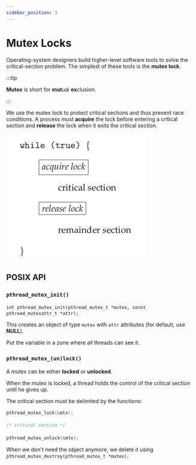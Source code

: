 ```yaml
---
sidebar_position: 3
---
```


# Mutex Locks

Operating-system designers build higher-level software tools to solve the critical-section problem. The simplest of these tools is the **mutex lock**.

:::tip

**Mutex** is short for **mut**ual **ex**clusion.

:::

We use the mutex lock to protect critical sections and thus prevent race conditions. A process must **acquire** the lock before entering a critical section and **release** the lock when it exits the critical section.

![mutex locks](media/mutex-locks.png)

## POSIX API

### `pthread_mutex_init()`

```
int pthread_mutex_init(pthread_mutex_t *mutex, const pthread_mutexattr_t *attr);
```

This creates an object of type `mutex` with `attr` attributes (for default, use **NULL**).

Put the variable in a zone where all threads can see it.

### `pthread_mutex_(un)lock()`

A mutex can be either **locked** or **unlocked**.

When the mutex is locked, a thread holds the control of the critical section until he gives up.

The critical section must be delimited by the functions:

```c
pthread_mutex_lock(&mtx);

/* critical section */

pthread_mutex_unlock(&mtx);
```

When we don't need the object anymore, we delete it using `pthread_mutex_destroy(pthread_mutex_t *mutex)`.
